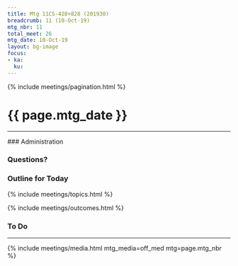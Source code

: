 ```yaml
---
title: Mtg 11CS-428+828 (201930)
breadcrumb: 11 (10-Oct-19)
mtg_nbr: 11
total_meet: 26
mtg_date: 10-Oct-19
layout: bg-image
focus:
- ka:
  ku:
---
```

{% include meetings/pagination.html %}
<h1 class="text-center">{{ page.mtg_date }}</h1>
<hr />
### Administration

### Questions?

### Outline for Today

{% include meetings/topics.html %}

{% include meetings/outcomes.html %}

### To Do

<hr />
{% include meetings/media.html mtg_media=off_med mtg=page.mtg_nbr %}
